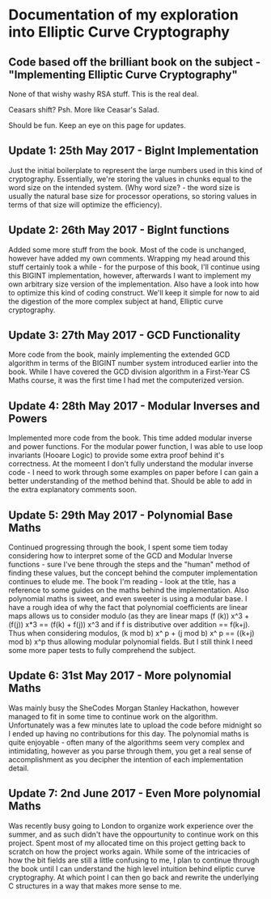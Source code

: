 # Documentation of my exploration into Elliptic Curve Cryptography
## Code based off the brilliant book on the subject - "Implementing Elliptic Curve Cryptography"

None of that wishy washy RSA stuff. This is the real deal.

Ceasars shift? Psh. More like Ceasar's Salad.

Should be fun. Keep an eye on this page for updates.


## Update 1: 25th May 2017 - BigInt Implementation
Just the initial boilerplate to represent the large numbers used in this kind of cryptography.
Essentially, we're storing the values in chunks equal to the word size on the intended system.
(Why word size? - the word size is usually the natural base size for processor operations, so storing
values in terms of that size will optimize the efficiency). 


## Update 2: 26th May 2017 - BigInt functions
Added some more stuff from the book. Most of the code is unchanged, however have added my own comments.
Wrapping my head around this stuff certainly took a while - for the purpose of this book, I'll continue using
this BIGINT implementation, however, afterwards I want to implement my own arbitrary size version of the implementation.
Also have a look into how to optimize this kind of coding construct. We'll keep it simple for now to aid the digestion
of the more complex subject at hand, Elliptic curve cryptography.

## Update 3: 27th May 2017 - GCD Functionality
More code from the book, mainly implementing the extended GCD algorithm in terms of the BIGINT number system introduced earlier
into the book. While I have covered the GCD division algorithm in a First-Year CS Maths course, it was the first time I had met the 
computerized version. 

## Update 4: 28th May 2017 - Modular Inverses and Powers
Implemented more code from the book. This time added modular inverse and power functions. For the modular power function, I was able
to use loop invariants (Hooare Logic) to provide some extra proof behind it's correctness. At the momeent I don't fully understand the modular inverse code - I need to work through some examples on paper before I can gain a better understanding of the method behind that. Should be able
to add in the extra explanatory comments soon.

## Update 5: 29th May 2017 - Polynomial Base Maths
Continued progressing through the book, I spent some tiem today considering how to interpret some of the GCD and Modular Inverse functions - sure I've bene through the steps and the "human" method of finding these values, but the concept behind the computer implementation continues to elude me. The book I'm reading - look at the title, has a reference to some guides on the maths behind the implementation. Also polynomial maths is sweet, and even sweeter is using a modular base. I have a rough idea of why the fact that polynomial coefficients are linear maps allows us to consider modulo (as they are linear maps (f (k)) x^3  + (f(j)) x*3 == (f(k) + f(j)) x^3 and if f is distributive over addition == f(k+j). Thus when considering modulos, (k mod b) x^ p + (j mod b) x^ p == ((k+j) mod b) x^p thus allowing modular polynomial fields. But I still think I need some more paper tests to fully comprehend the subject.

## Update 6: 31st May 2017 - More polynomial Maths
Was mainly busy the SheCodes Morgan Stanley Hackathon, however managed to fit in some time to continue work on the algorithm. Unfortunately was a few minutes late to upload the code before midnight so I ended up having no contributions for this day. The polynomial maths is quite enjoyable - often many of the algorithms seem very complex and intimidating, however as you parse through them, you get a real sense of accomplishment as you decipher the intention of each implementation detail.

## Update 7: 2nd June 2017 - Even More polynomial Maths
Was recently busy going to London to organize work experience over the summer, and as such didn't have the oppourtunity to continue work on this project. Spent most of my allocated time on this project getting back to scratch on how the project works again. While some of the intricacies of how the bit fields are still a little confusing to me, I plan to continue through the book until I can understand the high level intuition behind eliptic curve cryptography. At which point I can then go back and rewrite the underlying C structures in a way that makes more sense to me.
